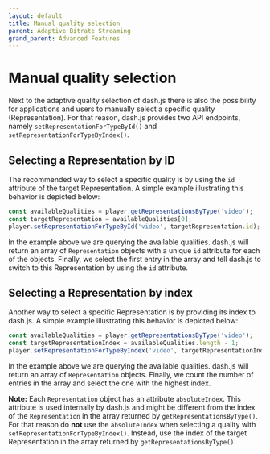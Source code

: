 ```yaml
---
layout: default
title: Manual quality selection
parent: Adaptive Bitrate Streaming
grand_parent: Advanced Features
---
```


# Manual quality selection

Next to the adaptive quality selection of dash.js there is also the possibility for applications and users to
manually select a specific quality (Representation). For that reason, dash.js provides two API endpoints, namely
`setRepresentationForTypeById()` and `setRepresentationForTypeByIndex()`.

## Selecting a Representation by ID

The recommended way to select a specific quality is by using the `id` attribute of the target Representation. A simple
example illustrating this behavior is depicted below:

````js
const availableQualities = player.getRepresentationsByType('video');
const targetRepresentation = availableQualities[0];
player.setRepresentationForTypeById('video', targetRepresentation.id);
````

In the example above we are querying the available qualities. dash.js will return an array of `Representation` objects
with a unique `id` attribute for each of the objects. Finally, we select the first entry in the array and tell dash.js
to switch to this Representation by using the `id` attribute.

## Selecting a Representation by index

Another way to select a specific Representation is by providing its index to dash.js. A simple example illustrating this
behavior is depicted below:

````js
const availableQualities = player.getRepresentationsByType('video');
const targetRepresentationIndex = availableQualities.length - 1;
player.setRepresentationForTypeByIndex('video', targetRepresentationIndex);
````

In the example above we are querying the available qualities. dash.js will return an array of `Representation` objects.
Finally, we count the number of entries in the array and select the one with the highest index.

**Note:** Each `Representation` object has an attribute `absoluteIndex`. This attribute is used internally by
dash.js
and might be different from the index of the `Representation` in the array returned by `getRepresentationsByType()`. For
that reason do **not**  use the `absoluteIndex` when selecting a quality with `setRepresentationForTypeByIndex()`.
Instead, use the index of the target Representation in the array returned by `getRepresentationsByType()`. 
